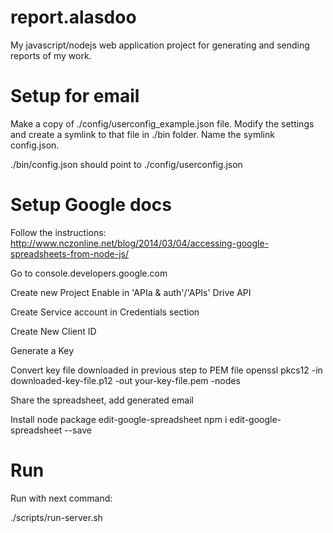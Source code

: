report.alasdoo
============

My javascript/nodejs web application project for generating and sending reports of my work.


Setup for email
============

Make a copy of ./config/userconfig_example.json file. Modify the settings and create a symlink to that file in ./bin folder. Name the symlink config.json.

./bin/config.json should point to ./config/userconfig.json

Setup Google docs
============

Follow the instructions: http://www.nczonline.net/blog/2014/03/04/accessing-google-spreadsheets-from-node-js/

Go to console.developers.google.com

Create new Project
Enable in 'APIa & auth'/'APIs' Drive API

Create Service account in Credentials section

Create New Client ID

Generate a Key

Convert key file downloaded in previous step to PEM file
openssl pkcs12 -in downloaded-key-file.p12 -out your-key-file.pem -nodes

Share the spreadsheet, add generated email

Install node package edit-google-spreadsheet
npm i edit-google-spreadsheet --save

Run
============

Run with next command:

./scripts/run-server.sh
